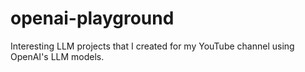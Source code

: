 # openai-playground
Interesting LLM projects that I created for my YouTube channel using OpenAI's LLM models.
